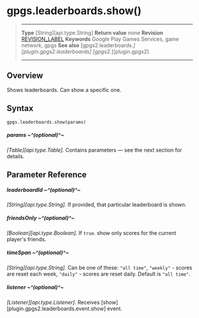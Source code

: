 # gpgs.leaderboards.show()

> --------------------- ------------------------------------------------------------------------------------------
> __Type__              [String][api.type.String]
> __Return value__      none
> __Revision__          [REVISION_LABEL](REVISION_URL)
> __Keywords__          Google Play Games Services, game network, gpgs
> __See also__          [gpgs2.leaderboards.*][plugin.gpgs2.leaderboards]
>                       [gpgs2.*][plugin.gpgs2]
> --------------------- ------------------------------------------------------------------------------------------

## Overview

Shows leaderboards. Can show a specific one.

## Syntax

	gpgs.leaderboards.show(params)

##### params ~^(optional)^~
_[Table][api.type.Table]._ Contains parameters — see the next section for details.

## Parameter Reference

##### leaderboardId ~^(optional)^~
_[String][api.type.String]._ If provided, that particular leaderboard is shown.

##### friendsOnly ~^(optional)^~
_[Boolean][api.type.Boolean]._ If `true`. show only scores for the current player's friends.

##### timeSpan ~^(optional)^~
_[String][api.type.String]._ Can be one of these: `"all time"`, `"weekly"` - scores are reset each week, `"daily"` - scores are reset daily. Default is `"all time"`.

##### listener ~^(optional)^~
_[Listener][api.type.Listener]._ Receives [show][plugin.gpgs2.leaderboards.event.show] event.
